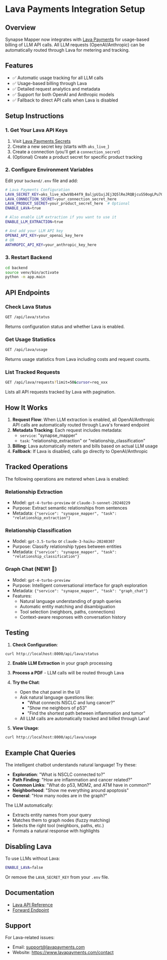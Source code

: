 # Lava Payments Integration Setup

## Overview

Synapse Mapper now integrates with [Lava Payments](https://www.lavapayments.com) for usage-based billing of LLM API calls. All LLM requests (OpenAI/Anthropic) can be automatically routed through Lava for metering and tracking.

## Features

- ✅ Automatic usage tracking for all LLM calls
- ✅ Usage-based billing through Lava
- ✅ Detailed request analytics and metadata
- ✅ Support for both OpenAI and Anthropic models
- ✅ Fallback to direct API calls when Lava is disabled

## Setup Instructions

### 1. Get Your Lava API Keys

1. Visit [Lava Payments Secrets](https://www.lavapayments.com/secrets)
2. Create a new secret key (starts with `aks_live_`)
3. Create a connection (you'll get a `connection_secret`)
4. (Optional) Create a product secret for specific product tracking

### 2. Configure Environment Variables

Edit your `backend/.env` file and add:

```bash
# Lava Payments Configuration
LAVA_SECRET_KEY=aks_live_m3wV8b44f9_BaljpU1ujJEj3Q5lReJRQBjcuS50ogLPu7OstaqAy1SP
LAVA_CONNECTION_SECRET=your_connection_secret_here
LAVA_PRODUCT_SECRET=your_product_secret_here  # Optional
ENABLE_LAVA=true

# Also enable LLM extraction if you want to use it
ENABLE_LLM_EXTRACTION=true

# And add your LLM API key
OPENAI_API_KEY=your_openai_key_here
# OR
ANTHROPIC_API_KEY=your_anthropic_key_here
```

### 3. Restart Backend

```bash
cd backend
source venv/bin/activate
python -m app.main
```

## API Endpoints

### Check Lava Status
```bash
GET /api/lava/status
```
Returns configuration status and whether Lava is enabled.

### Get Usage Statistics
```bash
GET /api/lava/usage
```
Returns usage statistics from Lava including costs and request counts.

### List Tracked Requests
```bash
GET /api/lava/requests?limit=50&cursor=req_xxx
```
Lists all API requests tracked by Lava with pagination.

## How It Works

1. **Request Flow**: When LLM extraction is enabled, all OpenAI/Anthropic API calls are automatically routed through Lava's forward endpoint
2. **Metadata Tracking**: Each request includes metadata:
   - `service`: "synapse_mapper"
   - `task`: "relationship_extraction" or "relationship_classification"
3. **Billing**: Lava automatically meters and bills based on actual LLM usage
4. **Fallback**: If Lava is disabled, calls go directly to OpenAI/Anthropic

## Tracked Operations

The following operations are metered when Lava is enabled:

### Relationship Extraction
- Model: `gpt-4-turbo-preview` or `claude-3-sonnet-20240229`
- Purpose: Extract semantic relationships from sentences
- Metadata: `{"service": "synapse_mapper", "task": "relationship_extraction"}`

### Relationship Classification
- Model: `gpt-3.5-turbo` or `claude-3-haiku-20240307`
- Purpose: Classify relationship types between entities
- Metadata: `{"service": "synapse_mapper", "task": "relationship_classification"}`

### Graph Chat (NEW! 🤖)
- Model: `gpt-4-turbo-preview`
- Purpose: Intelligent conversational interface for graph exploration
- Metadata: `{"service": "synapse_mapper", "task": "graph_chat"}`
- Features:
  - Natural language understanding of graph queries
  - Automatic entity matching and disambiguation
  - Tool selection (neighbors, paths, connections)
  - Context-aware responses with conversation history

## Testing

1. **Check Configuration**:
```bash
curl http://localhost:8000/api/lava/status
```

2. **Enable LLM Extraction** in your graph processing

3. **Process a PDF** - LLM calls will be routed through Lava

4. **Try the Chat**:
   - Open the chat panel in the UI
   - Ask natural language questions like:
     - "What connects NSCLC and lung cancer?"
     - "Show me neighbors of p53"
     - "Find the shortest path between inflammation and tumor"
   - All LLM calls are automatically tracked and billed through Lava!

5. **View Usage**:
```bash
curl http://localhost:8000/api/lava/usage
```

## Example Chat Queries

The intelligent chatbot understands natural language! Try these:

- **Exploration**: "What is NSCLC connected to?"
- **Path Finding**: "How are inflammation and cancer related?"
- **Common Links**: "What do p53, MDM2, and ATM have in common?"
- **Neighborhood**: "Show me everything around apoptosis"
- **General**: "How many nodes are in the graph?"

The LLM automatically:
- Extracts entity names from your query
- Matches them to graph nodes (fuzzy matching)
- Selects the right tool (neighbors, paths, etc.)
- Formats a natural response with highlights

## Disabling Lava

To use LLMs without Lava:
```bash
ENABLE_LAVA=false
```

Or remove the `LAVA_SECRET_KEY` from your `.env` file.

## Documentation

- [Lava API Reference](https://www.lavapayments.com/docs/api-reference/introduction)
- [Forward Endpoint](https://www.lavapayments.com/docs/api-reference/forward-endpoint)

## Support

For Lava-related issues:
- Email: support@lavapayments.com
- Website: https://www.lavapayments.com/contact

